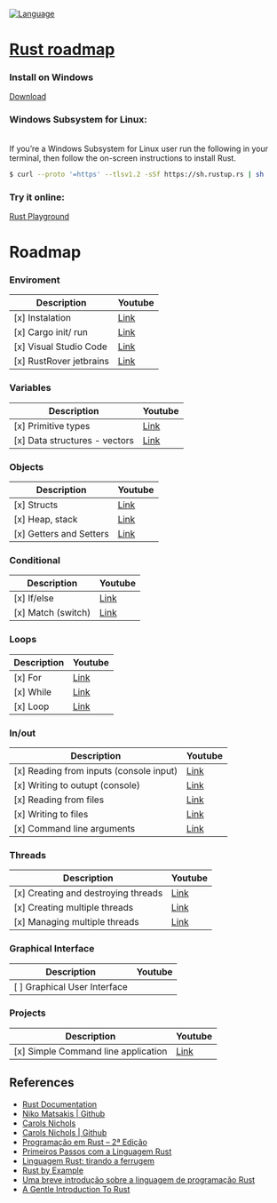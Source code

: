 [![Language](https://img.shields.io/badge/made%20with%20rust-f57301.svg)](https://shields.io/) 
# [Rust roadmap](https://doc.rust-lang.org/)

### Install on Windows
[Download](https://www.rust-lang.org/tools/install)

### Windows Subsystem for Linux:
<br>
If you’re a Windows Subsystem for Linux user run the following in your terminal, then follow the on-screen instructions to install Rust.

```sh
$ curl --proto '=https' --tlsv1.2 -sSf https://sh.rustup.rs | sh
```

### Try it online:
[Rust Playground](https://play.rust-lang.org/)

# Roadmap

### Enviroment

| Description    | Youtube |
| -------- | ------- |
| [x] Instalation  | [Link](https://youtu.be/rA-Ow38uNPg)    |
| [x] Cargo init/ run | [Link](https://youtu.be/rA-Ow38uNPg)     |
| [x] Visual Studio Code    | [Link](https://youtu.be/rA-Ow38uNPg)    |
| [x] RustRover jetbrains | [Link](https://youtu.be/NryHxz9sATM) |

### Variables

| Description    | Youtube |
| -------- | ------- |
| [x] Primitive types  | [Link](http://youtube.com)    |
| [x] Data structures - vectors | [Link](https://youtu.be/H4-cp4RS16o)     |

### Objects

| Description    | Youtube |
| -------- | ------- |
| [x] Structs  | [Link](https://youtu.be/H6lneETx9Ak)    |
| [x] Heap, stack | [Link](https://youtu.be/pMiOyDOqmBQ)     |
| [x] Getters and Setters    | [Link](https://youtu.be/W576Yw-32wQ)    |

### Conditional
| Description    | Youtube |
| -------- | ------- |
| [x] If/else  | [Link](http://youtube.com)    |
| [x] Match (switch) | [Link](http://youtube.com)     |

### Loops
| Description    | Youtube |
| -------- | ------- |
| [x] For  | [Link](https://youtu.be/WZ0ObvS6Ya0)    |
| [x] While | [Link](https://youtu.be/WZ0ObvS6Ya0)     |
| [x] Loop    | [Link](https://youtu.be/WZ0ObvS6Ya0)    |

### In/out
| Description    | Youtube |
| -------- | ------- |
| [x] Reading from inputs (console input)  | [Link](https://youtu.be/Ixd-Pc38cHw)    |
| [x] Writing to outupt (console) | [Link](https://youtu.be/Ixd-Pc38cHw)     |
| [x] Reading from files    | [Link](https://youtu.be/CQ5oYxpWpps)    |
| [x] Writing to files | [Link](https://youtu.be/CQ5oYxpWpps) |
| [x] Command line arguments | [Link](https://youtu.be/ScnBS06Gqyg) |

### Threads
| Description    | Youtube |
| -------- | ------- |
| [x] Creating and destroying threads  | [Link](https://youtu.be/I9zsIR1gkG4)    |
| [x] Creating multiple threads | [Link](http://youtube.com)     |
| [x] Managing multiple threads    | [Link](https://youtu.be/0K0xpydRF5w)    |

### Graphical Interface
| Description    | Youtube |
| -------- | ------- |
| [ ] Graphical User Interface  | [](https://youtu.be/)    |

### Projects
| Description    | Youtube |
| -------- | ------- |
| [x] Simple Command line application  | [Link](https://youtu.be/ACFGYjqD1lA)    |

## References

- [Rust Documentation](https://doc.rust-lang.org/)
- [Niko Matsakis | Github](https://github.com/nikomatsakis)
- [Carols Nichols](http://carol-nichols.com/)
- [Carols Nichols | Github](https://github.com/carols10cents)
- [Programação em Rust – 2ª Edição](https://www.novatec.com.br/livros/programacao-em-rust-2ed/)
- [Primeiros Passos com a Linguagem Rust](https://novatec.com.br/livros/primeiros-passos-linguagem-rust/)
- [Linguagem Rust: tirando a ferrugem](https://paulohrpinheiro.xyz/texts/rust/2016-03-02-tirando-a-ferrugem.html)
- [Rust by Example](https://doc.rust-lang.org/rust-by-example/)
- [Uma breve introdução sobre a linguagem de programação Rust](https://mozillabr.org/2015/05/27/uma-breve-introducao-sobre-a-linguagem-de-programacao-rust/)
- [A Gentle Introduction To Rust](https://stevedonovan.github.io/rust-gentle-intro/readme.html)
